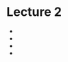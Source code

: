 # Lecture 2
-  <a href= "#1"></a>
-  <a href= "#2"></a>
-  <a href= "#3"></a>
-  <a href= "#4"></a>


<h2 id="1"></h2>
